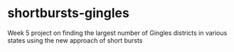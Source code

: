 # shortbursts-gingles
Week 5 project on finding the largest number of Gingles districts in various states using the new approach of short bursts
